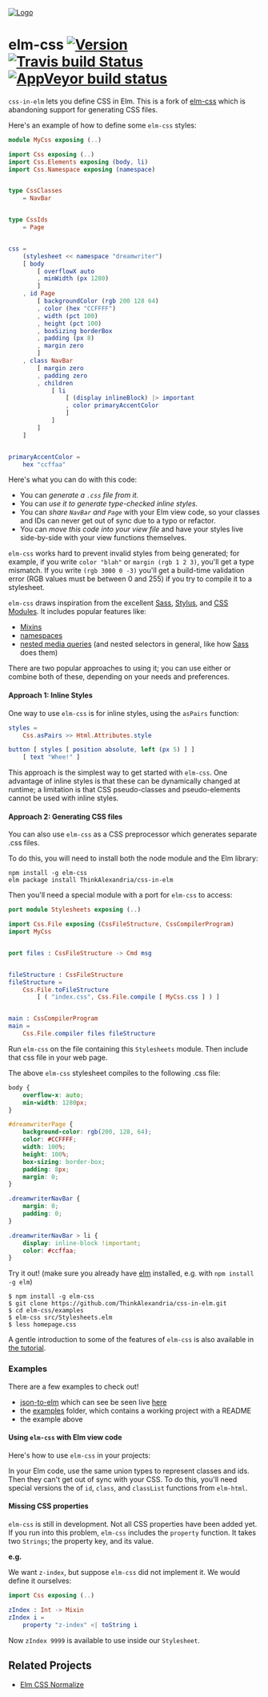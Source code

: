 [![Logo](./assets/logo.png)](http://package.elm-lang.org/packages/ThinkAlexandria/css-in-elm/latest)

# elm-css [![Version](https://img.shields.io/npm/v/elm-css.svg)](https://www.npmjs.com/package/elm-css) [![Travis build Status](https://travis-ci.org/ThinkAlexandria/css-in-elm.svg?branch=master)](http://travis-ci.org/ThinkAlexandria/css-in-elm) [![AppVeyor build status](https://ci.appveyor.com/api/projects/status/0j7x0mpggmtu6mms/branch/master?svg=true)](https://ci.appveyor.com/project/ThinkAlexandria/css-in-elm/branch/master)

`css-in-elm` lets you define CSS in Elm. This is a fork of
[elm-css](https://github.com/ThinkAlexandria/css-in-elm) which is abandoning support for
generating CSS files.

Here's an example of how to define some `elm-css` styles:

```elm
module MyCss exposing (..)

import Css exposing (..)
import Css.Elements exposing (body, li)
import Css.Namespace exposing (namespace)


type CssClasses
    = NavBar


type CssIds
    = Page


css =
    (stylesheet << namespace "dreamwriter")
    [ body
        [ overflowX auto
        , minWidth (px 1280)
        ]
    , id Page
        [ backgroundColor (rgb 200 128 64)
        , color (hex "CCFFFF")
        , width (pct 100)
        , height (pct 100)
        , boxSizing borderBox
        , padding (px 8)
        , margin zero
        ]
    , class NavBar
        [ margin zero
        , padding zero
        , children
            [ li
                [ (display inlineBlock) |> important
                , color primaryAccentColor
                ]
            ]
        ]
    ]


primaryAccentColor =
    hex "ccffaa"
```

Here's what you can do with this code:

* You can *generate a `.css` file from it.*
* You can *use it to generate type-checked inline styles.*
* You can *share `NavBar` and `Page`* with your Elm view code, so your classes and IDs can never get out of sync due to a typo or refactor.
* You can *move this code into your view file* and have your styles live side-by-side with your view functions themselves.

`elm-css` works hard to prevent invalid styles from being generated; for example,
if you write `color "blah"` or `margin (rgb 1 2 3)`, you'll get a type mismatch. If you write `(rgb 3000 0 -3)` you'll get a build-time validation error (RGB values must be between 0 and 255) if you try to compile it to a stylesheet.

`elm-css` draws inspiration from the excellent [Sass](http://sass-lang.com/), [Stylus](http://stylus-lang.com/), and [CSS Modules](http://glenmaddern.com/articles/css-modules). It includes popular features like:

* [Mixins](http://package.elm-lang.org/packages/ThinkAlexandria/css-in-elm/latest/Css#mixin)
* [namespaces](http://package.elm-lang.org/packages/ThinkAlexandria/css-in-elm/latest/Css-Namespace#namespace)
* [nested media queries](https://davidwalsh.name/write-media-queries-sass) (and nested selectors in general, like how [Sass](http://sass-lang.com/) does them)

There are two popular approaches to using it; you can use either or combine both of these, depending on your needs and preferences.

#### Approach 1: Inline Styles

One way to use `elm-css` is for inline styles, using the `asPairs` function:

```elm
styles =
    Css.asPairs >> Html.Attributes.style

button [ styles [ position absolute, left (px 5) ] ]
    [ text "Whee!" ]
```

This approach is the simplest way to get started with `elm-css`. One advantage of inline styles is that these can be dynamically changed at runtime; a limitation is that CSS pseudo-classes and pseudo-elements cannot be used with inline styles.

#### Approach 2: Generating CSS files

You can also use `elm-css` as a CSS preprocessor which generates separate .css files.

To do this, you will need to install both the node module and the Elm library:

    npm install -g elm-css
    elm package install ThinkAlexandria/css-in-elm

Then you'll need a special module with a port for `elm-css` to access:

```elm
port module Stylesheets exposing (..)

import Css.File exposing (CssFileStructure, CssCompilerProgram)
import MyCss


port files : CssFileStructure -> Cmd msg


fileStructure : CssFileStructure
fileStructure =
    Css.File.toFileStructure
        [ ( "index.css", Css.File.compile [ MyCss.css ] ) ]


main : CssCompilerProgram
main =
    Css.File.compiler files fileStructure
```

Run `elm-css` on the file containing this `Stylesheets` module.
Then include that css file in your web page.

The above `elm-css` stylesheet compiles to the following .css file:

```css
body {
    overflow-x: auto;
    min-width: 1280px;
}

#dreamwriterPage {
    background-color: rgb(200, 128, 64);
    color: #CCFFFF;
    width: 100%;
    height: 100%;
    box-sizing: border-box;
    padding: 8px;
    margin: 0;
}

.dreamwriterNavBar {
    margin: 0;
    padding: 0;
}

.dreamwriterNavBar > li {
    display: inline-block !important;
    color: #ccffaa;
}
```

Try it out! (make sure you already have [elm](http://elm-lang.org) installed, e.g. with `npm install -g elm`)

```
$ npm install -g elm-css
$ git clone https://github.com/ThinkAlexandria/css-in-elm.git
$ cd elm-css/examples
$ elm-css src/Stylesheets.elm
$ less homepage.css
```

A gentle introduction to some of the features of `elm-css` is also available in
[the tutorial](Tutorial.md).

### Examples

There are a few examples to check out!

- [json-to-elm](https://github.com/eeue56/json-to-elm) which can see be seen live [here](https://noredink.github.io/json-to-elm)
- the [examples](https://github.com/ThinkAlexandria/css-in-elm/tree/master/examples) folder, which contains a working project with a README
- the example above

#### Using `elm-css` with Elm view code

Here's how to use `elm-css` in your projects:

In your Elm code, use the same union types to represent classes and ids. Then they can't get out of sync with your CSS. To do this, you'll need special versions the of `id`, `class`, and `classList` functions from `elm-html`.


#### Missing CSS properties

`elm-css` is still in development. Not all CSS properties have been added yet.
If you run into this problem, `elm-css` includes the `property` function. It takes
two `Strings`; the property key, and its value.

**e.g.**

We want `z-index`, but suppose `elm-css` did not implement it. We would define it ourselves:

```elm
import Css exposing (..)

zIndex : Int -> Mixin
zIndex i =
    property "z-index" <| toString i
```

Now `zIndex 9999` is available to use inside our `Stylesheet`.

## Related Projects

* [Elm CSS Normalize](https://github.com/scottcorgan/elm-css-normalize)
